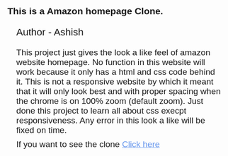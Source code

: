 <!DOCTYPE html>
<html lang="en">

<head>
    <meta charset="UTF-8">
    <meta name="viewport" content="width=device-width, initial-scale=1.0">
</head>

<body>
    <div class="all" style="padding: 0;
            margin: 0;
            margin: auto;
            font-family: Arial, Helvetica, sans-serif;">
        <p style="font-size: 2rem; font-weight: bold; margin-top: 10px;
    margin-bottom: 3px; margin-left: 20px;
    margin-right: 20px;"> <h2>This is a Amazon homepage Clone.</h2></p>
        <p style="font-size: 1.4rem; margin-left: 20px;
    margin-right: 20px;">Author - Ashish</p>
        <p style="font-size: 1.2rem; margin-top: 10px; margin-bottom: 10px; margin-left: 20px;
    margin-right: 20px;">This project just gives the look a like feel of amazon website homepage. No function in this
            website will work because it only has a html and css code behind it. This is not a responsive website by
            which it meant that it will only look best and with proper spacing when the chrome is on 100% zoom (default
            zoom). Just done this project to learn all about css execpt responsiveness. Any error in this look a like
            will be fixed on time.</p>
        <P style="font-size: 1.2rem; margin-top: 10px; margin-bottom: 10px; margin-left: 20px;
        margin-right: 20px;">If you want to see the clone <a href="https://ashish6113.github.io/Amazon-Website-Homepage-Clone/" style=" color: cornflowerblue;">Click here</a> </P>
    </div>
</body>

</html>
